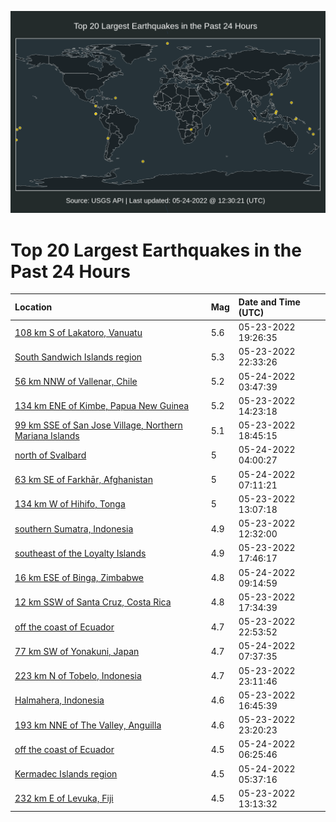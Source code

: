 ![Map](./map.png)

# Top 20 Largest Earthquakes in the Past 24 Hours

| Location | Mag | Date and Time (UTC) |
|:---|:---|:---|
| [108 km S of Lakatoro, Vanuatu](https://earthquake.usgs.gov/earthquakes/eventpage/us7000hc03) | 5.6 | 05-23-2022 19:26:35 |
| [South Sandwich Islands region](https://earthquake.usgs.gov/earthquakes/eventpage/us7000hc1w) | 5.3 | 05-23-2022 22:33:26 |
| [56 km NNW of Vallenar, Chile](https://earthquake.usgs.gov/earthquakes/eventpage/us7000hc3l) | 5.2 | 05-24-2022 03:47:39 |
| [134 km ENE of Kimbe, Papua New Guinea](https://earthquake.usgs.gov/earthquakes/eventpage/us6000hnai) | 5.2 | 05-23-2022 14:23:18 |
| [99 km SSE of San Jose Village, Northern Mariana Islands](https://earthquake.usgs.gov/earthquakes/eventpage/us7000hbzi) | 5.1 | 05-23-2022 18:45:15 |
| [north of Svalbard](https://earthquake.usgs.gov/earthquakes/eventpage/us7000hc4h) | 5 | 05-24-2022 04:00:27 |
| [63 km SE of Farkhār, Afghanistan](https://earthquake.usgs.gov/earthquakes/eventpage/us7000hc5n) | 5 | 05-24-2022 07:11:21 |
| [134 km W of Hihifo, Tonga](https://earthquake.usgs.gov/earthquakes/eventpage/us6000hnab) | 5 | 05-23-2022 13:07:18 |
| [southern Sumatra, Indonesia](https://earthquake.usgs.gov/earthquakes/eventpage/us6000hn9z) | 4.9 | 05-23-2022 12:32:00 |
| [southeast of the Loyalty Islands](https://earthquake.usgs.gov/earthquakes/eventpage/us7000hbz9) | 4.9 | 05-23-2022 17:46:17 |
| [16 km ESE of Binga, Zimbabwe](https://earthquake.usgs.gov/earthquakes/eventpage/us7000hc68) | 4.8 | 05-24-2022 09:14:59 |
| [12 km SSW of Santa Cruz, Costa Rica](https://earthquake.usgs.gov/earthquakes/eventpage/us7000hbz7) | 4.8 | 05-23-2022 17:34:39 |
| [off the coast of Ecuador](https://earthquake.usgs.gov/earthquakes/eventpage/us7000hc23) | 4.7 | 05-23-2022 22:53:52 |
| [77 km SW of Yonakuni, Japan](https://earthquake.usgs.gov/earthquakes/eventpage/us7000hc5v) | 4.7 | 05-24-2022 07:37:35 |
| [223 km N of Tobelo, Indonesia](https://earthquake.usgs.gov/earthquakes/eventpage/us7000hc2a) | 4.7 | 05-23-2022 23:11:46 |
| [Halmahera, Indonesia](https://earthquake.usgs.gov/earthquakes/eventpage/us7000hbz1) | 4.6 | 05-23-2022 16:45:39 |
| [193 km NNE of The Valley, Anguilla](https://earthquake.usgs.gov/earthquakes/eventpage/us7000hc2d) | 4.6 | 05-23-2022 23:20:23 |
| [off the coast of Ecuador](https://earthquake.usgs.gov/earthquakes/eventpage/us7000hc54) | 4.5 | 05-24-2022 06:25:46 |
| [Kermadec Islands region](https://earthquake.usgs.gov/earthquakes/eventpage/us7000hc50) | 4.5 | 05-24-2022 05:37:16 |
| [232 km E of Levuka, Fiji](https://earthquake.usgs.gov/earthquakes/eventpage/us6000hna8) | 4.5 | 05-23-2022 13:13:32 |
